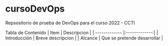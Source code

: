 # cursoDevOps
Repsositorio de prueba de DevOps para el curso 2022 - CCTI

Tabla de Contenido
| Item          | Descripcion   | 
| ------------- |:-------------:| 
| Introducción  | Breve descripcion | 
| Alcance  | Que se pretende desarrollar | 
